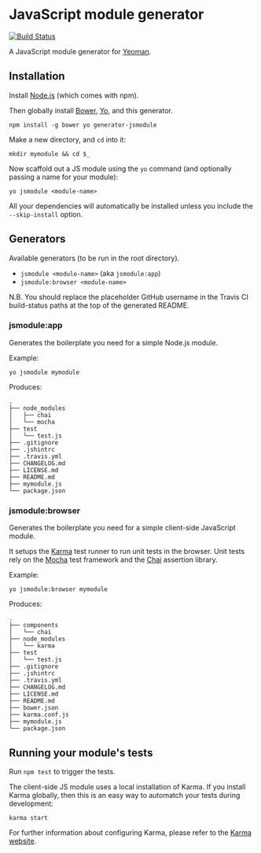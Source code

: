 # JavaScript module generator

[![Build Status](https://secure.travis-ci.org/necolas/generator-jsmodule.png?branch=master)](http://travis-ci.org/necolas/generator-jsmodule)

A JavaScript module generator for [Yeoman](http://yeoman.io/).


## Installation

Install [Node.js](http://nodejs.org/) (which comes with npm).

Then globally install [Bower](http://bower.io/), [Yo](http://yeoman.io/), and
this generator.

```
npm install -g bower yo generator-jsmodule
```

Make a new directory, and `cd` into it:

```
mkdir mymodule && cd $_
```

Now scaffold out a JS module using the `yo` command (and optionally passing a
name for your module):

```
yo jsmodule <module-name>
```

All your dependencies will automatically be installed unless you include the
`--skip-install` option.


## Generators

Available generators (to be run in the root directory).

* `jsmodule <module-name>` (aka `jsmodule:app`)
* `jsmodule:browser <module-name>`

N.B. You should replace the placeholder GitHub username in the Travis CI
build-status paths at the top of the generated README.

### jsmodule:app

Generates the boilerplate you need for a simple Node.js module.

Example:

```
yo jsmodule mymodule
```

Produces:

```
.
├── node_modules
│   ├── chai
│   └── mocha
├── test
│   └── test.js
├── .gitignore
├── .jshintrc
├── .travis.yml
├── CHANGELOG.md
├── LICENSE.md
├── README.md
├── mymodule.js
└── package.json
```

### jsmodule:browser

Generates the boilerplate you need for a simple client-side JavaScript module.

It setups the [Karma](http://karma-runner.github.io/) test runner to run unit
tests in the browser. Unit tests rely on the
[Mocha](http://visionmedia.github.io/mocha/) test framework and the
[Chai](http://chaijs.com/) assertion library.

Example:

```
yo jsmodule:browser mymodule
```

Produces:

```
.
├── components
│   └── chai
├── node_modules
│   └── karma
├── test
│   └── test.js
├── .gitignore
├── .jshintrc
├── .travis.yml
├── CHANGELOG.md
├── LICENSE.md
├── README.md
├── bower.json
├── karma.conf.js
├── mymodule.js
└── package.json
```


## Running your module's tests

Run `npm test` to trigger the tests.

The client-side JS module uses a local installation of Karma. If you install
Karma globally, then this is an easy way to automatch your tests during
development:

```
karma start
```

For further information about configuring Karma, please refer to the [Karma
website](http://karma-runner.github.io/).
